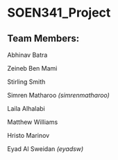 # SOEN341_Project


## Team Members: 
Abhinav Batra

Zeineb Ben Mami

Stirling Smith

Simren Matharoo *(simrenmatharoo)*

Laila Alhalabi

Matthew Williams

Hristo Marinov

Eyad Al Sweidan *(eyadsw)*
